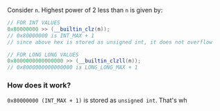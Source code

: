 Consider `n`.
Highest power of 2 less than `n` is given by:
```cpp
// FOR INT VALUES
0x80000000 >> (__builtin_clz(n));
// 0x80000000 is INT_MAX + 1
// since above hex is stored as unsigned int, it does not overflow

// FOR LONG LONG VALUES
0x8000000000000000 >> (__builtin_clzll(n));
// 0x8000000000000000 is LONG_LONG_MAX + 1
```

### How does it work?
`0x80000000 (INT_MAX + 1)` is stored as `unsigned int`. That's wh